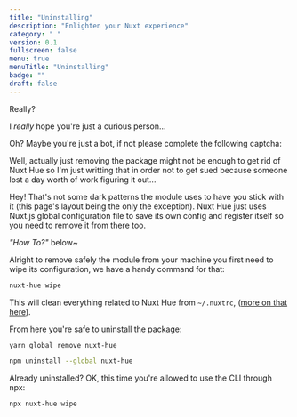 ```yaml
---
title: "Uninstalling"
description: "Enlighten your Nuxt experience"
category: " "
version: 0.1
fullscreen: false
menu: true
menuTitle: "Uninstalling"
badge: ""
draft: false
---
```


<!-- Disable category collapse -->
<style>
  aside nav ul li:nth-child(3) {
    pointer-events: none;
    cursor: default;
  }

  aside nav ul li:nth-child(3) ul {
    pointer-events: auto;
    cursor: auto;
  }
</style>

<div class="min-h-screen">

Really?

</div>

<div class="min-h-screen">

I _really_ hope you're just a curious person...

</div>

Oh? Maybe you're just a bot, if not please complete the following captcha:

<re-captcha></re-captcha>

<div class="min-h-screen">

Well, actually just removing the package might not be enough to get rid of Nuxt Hue so I'm just writting that in order not to get sued because someone lost a day worth of work figuring it out...

Hey! That's not some dark patterns the module uses to have you stick with it (this page's layout being the only the exception). Nuxt Hue just uses Nuxt.js global configuration file to save its own config and register itself so you need to remove it from there too.

_"How To?"_ below~

</div>

Alright to remove safely the module from your machine you first need to wipe its configuration, we have a handy command for that:

```bash
nuxt-hue wipe
```

This will clean everything related to Nuxt Hue from `~/.nuxtrc`, ([more on that here](/reference/configuration)).

From here you're safe to uninstall the package:

<d-code-group>
  <d-code-block label="Yarn" active>

```bash
yarn global remove nuxt-hue
```

  </d-code-block>
  <d-code-block label="npm">

```bash
npm uninstall --global nuxt-hue
```

  </d-code-block>
</d-code-group>

<d-alert type="warning">

Already uninstalled? OK, this time you're allowed to use the CLI through npx:

```bash
npx nuxt-hue wipe
```

</d-alert>
